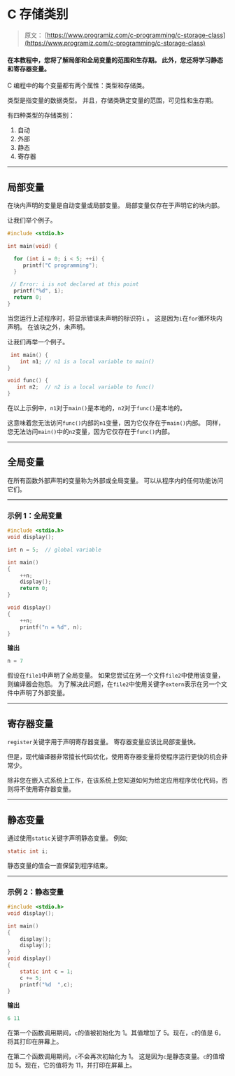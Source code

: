 # C 存储类别

> 原文： [https://www.programiz.com/c-programming/c-storage-class](https://www.programiz.com/c-programming/c-storage-class)

#### 在本教程中，您将了解局部和全局变量的范围和生存期。 此外，您还将学习静态和寄存器变量。

C 编程中的每个变量都有两个属性：类型和存储类。

类型是指变量的数据类型。 并且，存储类确定变量的范围，可见性和生存期。

有四种类型的存储类别：

1.  自动
2.  外部
3.  静态
4.  寄存器

* * *

## 局部变量

在块内声明的变量是自动变量或局部变量。 局部变量仅存在于声明它的块内部。

让我们举个例子。

```c
#include <stdio.h>

int main(void) {

  for (int i = 0; i < 5; ++i) {
     printf("C programming");
  }

 // Error: i is not declared at this point
  printf("%d", i);  
  return 0;
}
```

当您运行上述程序时，将显示错误未声明的标识符`i` 。 这是因为`i`在`for`循环块内声明。 在该块之外，未声明。

让我们再举一个例子。

```c
 int main() {
    int n1; // n1 is a local variable to main()
}

void func() {
   int n2;  // n2 is a local variable to func()
} 
```

在以上示例中，`n1`对于`main()`是本地的，`n2`对于`func()`是本地的。

这意味着您无法访问`func()`内部的`n1`变量，因为它仅存在于`main()`内部。 同样，您无法访问`main()`中的`n2`变量，因为它仅存在于`func()`内部。

* * *

## 全局变量

在所有函数外部声明的变量称为外部或全局变量。 可以从程序内的任何功能访问它们。

* * *

### 示例 1：全局变量

```c
#include <stdio.h>
void display();

int n = 5;  // global variable

int main()
{
    ++n;     
    display();
    return 0;
}

void display()
{
    ++n;   
    printf("n = %d", n);
} 
```

**输出**

```c
n = 7
```

假设在`file1`中声明了全局变量。 如果您尝试在另一个文件`file2`中使用该变量，则编译器会抱怨。 为了解决此问题，在`file2`中使用关键字`extern`表示在另一个文件中声明了外部变量。

* * *

## 寄存器变量

`register`关键字用于声明寄存器变量。 寄存器变量应该比局部变量快。

但是，现代编译器非常擅长代码优化，使用寄存器变量将使程序运行更快的机会非常少。

除非您在嵌入式系统上工作，在该系统上您知道如何为给定应用程序优化代码，否则将不使用寄存器变量。

* * *

## 静态变量

通过使用`static`关键字声明静态变量。 例如;

```c
static int i;
```

静态变量的值会一直保留到程序结束。

* * *

### 示例 2：静态变量

```c
#include <stdio.h>
void display();

int main()
{
    display();
    display();
}
void display()
{
    static int c = 1;
    c += 5;
    printf("%d  ",c);
} 
```

**输出**

```c
6 11
```

在第一个函数调用期间，`c`的值被初始化为 1。其值增加了 5。现在，`c`的值是 6，将其打印在屏幕上。

在第二个函数调用期间，`c`不会再次初始化为 1。 这是因为`c`是静态变量。`c`的值增加 5。现在，它的值将为 11，并打印在屏幕上。